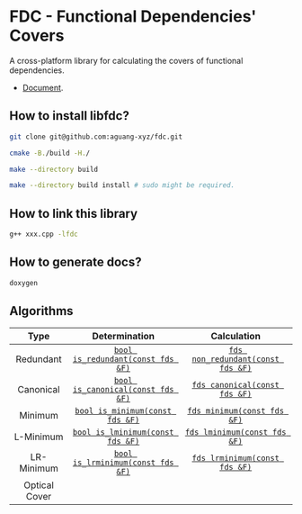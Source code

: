 # FDC - Functional Dependencies' Covers

A cross-platform library for calculating the covers of functional dependencies.

* [Document](https://aguang-xyz.github.io/fdc/namespacefdc.html).

## How to install libfdc?

```bash
git clone git@github.com:aguang-xyz/fdc.git

cmake -B./build -H./

make --directory build

make --directory build install # sudo might be required.
```

## How to link this library

```bash
g++ xxx.cpp -lfdc
```

## How to generate docs?

```bash
doxygen
```

## Algorithms

| Type | Determination | Calculation
|:---:|:-----:|:----:|
| Redundant     | [`bool is_redundant(const fds &F)`](https://aguang-xyz.github.io/fdc/group__algorithms.html#gacd3f67413e2b4badbb7a743d147d4122) | [`fds non_redundant(const fds &F)`](https://aguang-xyz.github.io/fdc/group__algorithms.html#ga40f20f64f21360947f32bec8fc771280) |
| Canonical     | [`bool is_canonical(const fds &F)`](https://aguang-xyz.github.io/fdc/group__algorithms.html#ga6f7c3eebb058e80db712ff650fe3fcd6) | [`fds canonical(const fds &F)`](https://aguang-xyz.github.io/fdc/group__algorithms.html#ga22211622a812c6160ef041e025ab7c9b) |
| Minimum       | [`bool is_minimum(const fds &F)`](https://aguang-xyz.github.io/fdc/group__algorithms.html#ga4366e0efe33ff07476e11e301a2246a1) | [`fds minimum(const fds &F)`](https://aguang-xyz.github.io/fdc/group__algorithms.html#ga593e7fa977c8be828fe7b12c027e1cf8) |
| L-Minimum     | [`bool is_lminimum(const fds &F)`](https://aguang-xyz.github.io/fdc/group__algorithms.html#ga9451f7e7dce4ba496860a0bccc9b363b) | [`fds lminimum(const fds &F)`](https://aguang-xyz.github.io/fdc/group__algorithms.html#gaaf764a60a4a782d4e4d7a1c154ef5a58) |
| LR-Minimum    | [`bool is_lrminimum(const fds &F)`](https://aguang-xyz.github.io/fdc/group__algorithms.html#gafcc19bab0f9b7dc2c803a9c6909ba10a) | [`fds lrminimum(const fds &F)`](https://aguang-xyz.github.io/fdc/group__algorithms.html#ga5f0a53e5324ac2c8d88ba7a0562f2f22) |
| Optical Cover | | | NP-complete |
